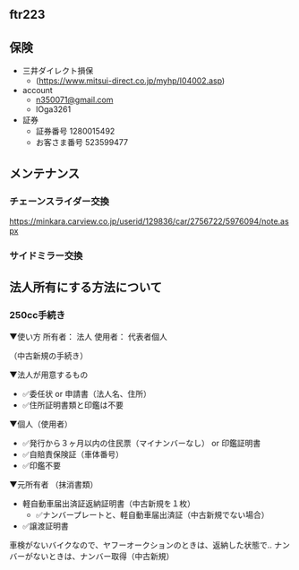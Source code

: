 ftr223
---

## 保険
- 三井ダイレクト損保
  - (https://www.mitsui-direct.co.jp/myhp/I04002.asp)
- account
  - n350071@gmail.com
  - lOga3261
- 証券
  - 証券番号	1280015492
  - お客さま番号	523599477

## メンテナンス
### チェーンスライダー交換
https://minkara.carview.co.jp/userid/129836/car/2756722/5976094/note.aspx

### サイドミラー交換


## 法人所有にする方法について
### 250cc手続き
▼使い方
所有者： 法人
使用者： 代表者個人

（中古新規の手続き）

▼法人が用意するもの
- ✅委任状 or 申請書（法人名、住所）
- ✅住所証明書類と印鑑は不要

▼個人（使用者）
- ✅発行から３ヶ月以内の住民票（マイナンバーなし） or 印鑑証明書
- ✅自賠責保険証（車体番号）
- ✅印鑑不要

▼元所有者
（抹消書類）
- 軽自動車届出済証返納証明書（中古新規を１枚）
  - ✅ナンバープレートと、軽自動車届出済証（中古新規でない場合）
- ✅譲渡証明書


車検がないバイクなので、ヤフーオークションのときは、返納した状態で..
ナンバーがないときは、ナンバー取得（中古新規）




